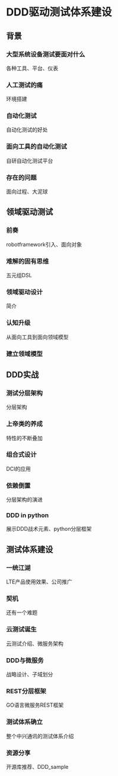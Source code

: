 # DDD驱动测试体系建设

## 背景
### 大型系统设备测试要面对什么
各种工具、平台、仪表
### 人工测试的痛
环境搭建
### 自动化测试
自动化测试的好处
### 面向工具的自动化测试
自研自动化测试平台
### 存在的问题
面向过程、大泥球

## 领域驱动测试
### 前奏
robotframework引入、面向对象
### 难解的固有思维
五元组DSL
### 领域驱动设计
简介
### 认知升级
从面向工具到面向领域模型
### 建立领域模型

## DDD实战
### 测试分层架构
分层架构
### 上帝类的养成
特性的不断叠加
### 组合式设计
DCI的应用
### 依赖倒置
分层架构的演进
### DDD in python
展示DDD战术元素、python分层框架

## 测试体系建设
### 一统江湖
LTE产品使用效果、公司推广
### 契机
还有一个难题
### 云测试诞生
云测试介绍、微服务架构
### DDD与微服务
战略设计、子域划分
### REST分层框架
GO语言微服务REST框架
### 测试体系确立
整个中兴通讯的测试体系介绍
### 资源分享
开源库推荐、DDD_sample




